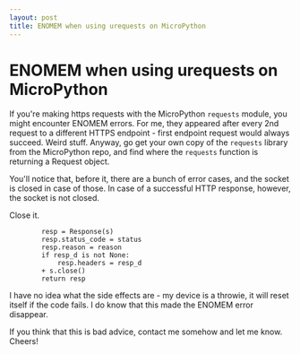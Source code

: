 ```yaml
---
layout: post
title: ENOMEM when using urequests on MicroPython
---
```


# ENOMEM when using urequests on MicroPython

If you're making https requests with the MicroPython `requests` module, you might encounter ENOMEM errors. For me, they appeared after every 2nd request to a different HTTPS endpoint - 
first endpoint request would always succeed. Weird stuff. Anyway, go get your own copy of the `requests` library from the MicroPython repo, and find where the `requests` function is returning
a Request object.

You'll notice that, before it, there are a bunch of error cases, and the socket is closed in case of those. In case of a successful HTTP response, however, the socket is not closed.

Close it.

```
        resp = Response(s)
        resp.status_code = status
        resp.reason = reason
        if resp_d is not None:
            resp.headers = resp_d
        + s.close()
        return resp
```

I have no idea what the side effects are - my device is a throwie, it will reset itself if the code fails. I do know that this made the ENOMEM error disappear.

If you think that this is bad advice, contact me somehow and let me know. Cheers!

